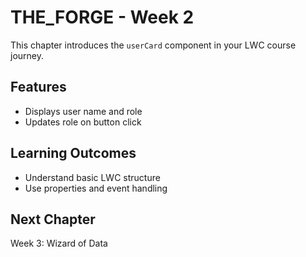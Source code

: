 # THE_FORGE - Week 2

This chapter introduces the `userCard` component in your LWC course journey.

## Features
- Displays user name and role
- Updates role on button click

## Learning Outcomes
- Understand basic LWC structure
- Use properties and event handling

## Next Chapter
Week 3: Wizard of Data
